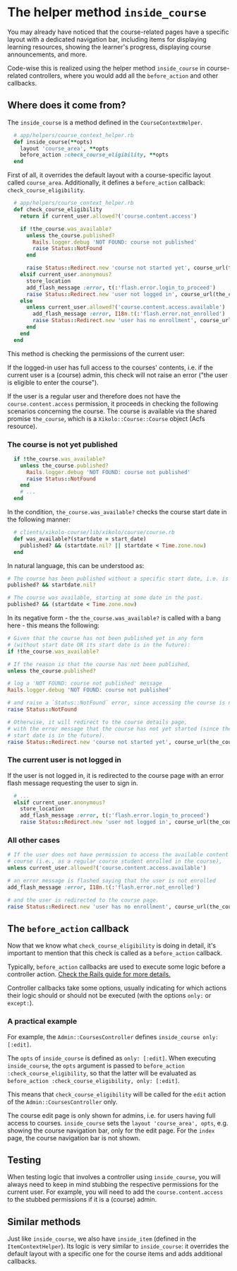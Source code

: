 # The helper method `inside_course`

You may already have noticed that the course-related pages have a specific layout with a dedicated navigation bar, including items for displaying learning resources, showing the learner's progress, displaying course announcements, and more.

Code-wise this is realized using the helper method `inside_course` in course-related controllers, where you would add all the `before_action` and other callbacks.

## Where does it come from?

The `inside_course` is a method defined in the `CourseContextHelper`.

```ruby
  # app/helpers/course_context_helper.rb
  def inside_course(**opts)
    layout 'course_area', **opts
    before_action :check_course_eligibility, **opts
  end
```

First of all, it overrides the default layout with a course-specific layout called `course_area`.
Additionally, it defines a `before_action` callback: `check_course_eligibility`.

```ruby
  # app/helpers/course_context_helper.rb
  def check_course_eligibility
    return if current_user.allowed?('course.content.access')

    if !the_course.was_available?
      unless the_course.published?
        Rails.logger.debug 'NOT FOUND: course not published'
        raise Status::NotFound
      end

      raise Status::Redirect.new 'course not started yet', course_url(the_course.course_code)
    elsif current_user.anonymous?
      store_location
      add_flash_message :error, t(:'flash.error.login_to_proceed')
      raise Status::Redirect.new 'user not logged in', course_url(the_course.course_code)
    else
      unless current_user.allowed?('course.content.access.available')
        add_flash_message :error, I18n.t(:'flash.error.not_enrolled')
        raise Status::Redirect.new 'user has no enrollment', course_url(the_course.course_code)
      end
    end
  end
```

This method is checking the permissions of the current user:

If the logged-in user has full access to the courses' contents, i.e. if the current user is a (course) admin, this check will not raise an error ("the user is eligible to enter the course").

If the user is a regular user and therefore does not have the `course.content.access` permission, it proceeds in checking the following scenarios concerning the course.
The course is available via the shared promise `the_course`, which is a `Xikolo::Course::Course` object (Acfs resource).

### The course is not yet published

```ruby
  if !the_course.was_available?
    unless the_course.published?
      Rails.logger.debug 'NOT FOUND: course not published'
      raise Status::NotFound
    end
    # ...
  end
```

In the condition, `the_course.was_available?` checks the course start date in the following manner:

```ruby
  # clients/xikolo-course/lib/xikolo/course/course.rb
  def was_available?(startdate = start_date)
    published? && (startdate.nil? || startdate < Time.zone.now)
  end
```

In natural language, this can be understood as:

```ruby
# The course has been published without a specific start date, i.e. is available.
published? && startdate.nil?
```

```ruby
# The course was available, starting at some date in the past.
published? && (startdate < Time.zone.now)
```

In its negative form - the `the_course.was_available?` is called with a bang here - this means the following:

```ruby
# Given that the course has not been published yet in any form
# (without start date OR its start date is in the future):
if !the_course.was_available?
```

```ruby
# If the reason is that the course has not been published,
unless the_course.published?
```

```ruby
# log a 'NOT FOUND: course not published' message
Rails.logger.debug 'NOT FOUND: course not published'
```

```ruby
# and raise a `Status::NotFound` error, since accessing the course is not yet allowed.
raise Status::NotFound
```

```ruby
# Otherwise, it will redirect to the course details page,
# with the error message that the course has not yet started (since the
# start date is in the future).
raise Status::Redirect.new 'course not started yet', course_url(the_course.course_code)
```

### The current user is not logged in

If the user is not logged in, it is redirected to the course page with an error flash message requesting the user to sign in.

```ruby
  # ...
  elsif current_user.anonymous?
    store_location
    add_flash_message :error, t(:'flash.error.login_to_proceed')
    raise Status::Redirect.new 'user not logged in', course_url(the_course.course_code)
```

### All other cases

```ruby
# If the user does not have permission to access the available content of the
# course (i.e., as a regular course student enrolled in the course),
unless current_user.allowed?('course.content.access.available')
```

```ruby
# an error message is flashed saying that the user is not enrolled
add_flash_message :error, I18n.t(:'flash.error.not_enrolled')
```

```ruby
# and the user is redirected to the course page.
raise Status::Redirect.new 'user has no enrollment', course_url(the_course.course_code)
```

## The `before_action` callback

Now that we know what `check_course_eligibility` is doing in detail, it's important to mention that this check is called as a `before_action` callback.

Typically, `before_action` callbacks are used to execute some logic before a controller action.
[Check the Rails guide for more details.](https://api.rubyonrails.org/classes/AbstractController/Callbacks.html)

Controller callbacks take some options, usually indicating for which actions their logic should or should not be executed (with the options `only:` or `except:`).

### A practical example

For example, the `Admin::CoursesController` defines `inside_course only: [:edit]`.

The `opts` of `inside_course` is defined as `only: [:edit]`.
When executing `inside_course`, the `opts` argument is passed to `before_action :check_course_eligibility`, so that the latter will be evaluated as `before_action :check_course_eligibility, only: [:edit]`.

This means that `check_course_eligibility` will be called for the `edit` action of the `Admin::CoursesController` only.

The course edit page is only shown for admins, i.e. for users having full access to courses.
`inside_course` sets the `layout 'course_area', opts`, e.g. showing the course navigation bar, only for the edit page.
For the `index` page, the course navigation bar is not shown.

## Testing

When testing logic that involves a controller using `inside_course`, you will always need to keep in mind stubbing the respective permissions for the current user.
For example, you will need to add the `course.content.access` to the stubbed permissions if it is a (course) admin.

## Similar methods

Just like `inside_course`, we also have `inside_item` (defined in the `ItemContextHelper`).
Its logic is very similar to `inside_course`: it overrides the default layout with a specific one for the course items and adds additional callbacks.
